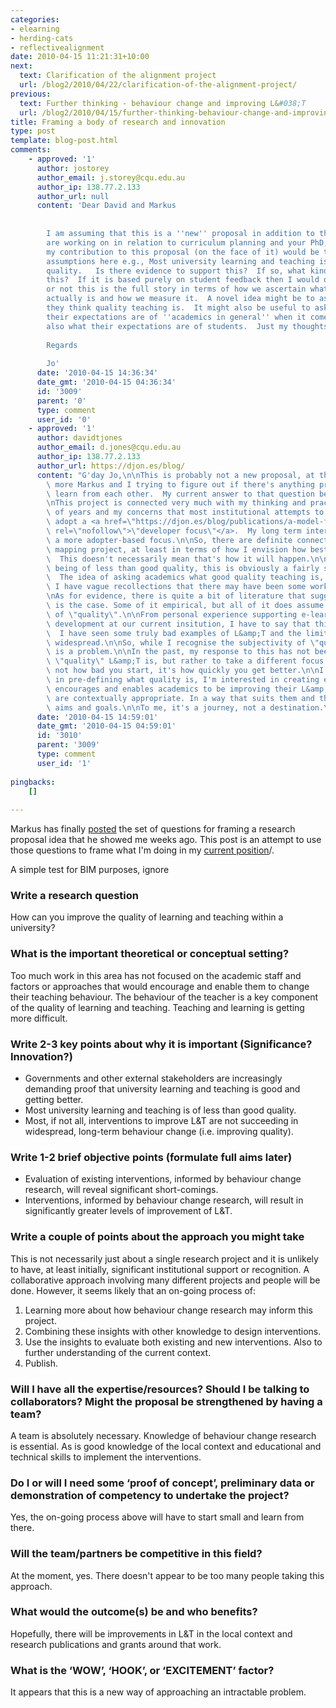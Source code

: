```yaml
---
categories:
- elearning
- herding-cats
- reflectivealignment
date: 2010-04-15 11:21:31+10:00
next:
  text: Clarification of the alignment project
  url: /blog2/2010/04/22/clarification-of-the-alignment-project/
previous:
  text: Further thinking - behaviour change and improving L&#038;T
  url: /blog2/2010/04/15/further-thinking-behaviour-change-and-improving-lt/
title: Framing a body of research and innovation
type: post
template: blog-post.html
comments:
    - approved: '1'
      author: jostorey
      author_email: j.storey@cqu.edu.au
      author_ip: 138.77.2.133
      author_url: null
      content: 'Dear David and Markus
    
    
        I am assuming that this is a ''new'' proposal in addition to the stuff that we
        are working on in relation to curriculum planning and your PhD, David.  I guess
        my contribution to this proposal (on the face of it) would be that there are many
        assumptions here e.g., Most university learning and teaching is of less than good
        quality.   Is there evidence to support this?  If so, what kind of evidence is
        this?  If it is based purely on student feedback then I would question whether
        or not this is the full story in terms of how we ascertain what quality teaching
        actually is and how we measure it.  A novel idea might be to ask academics what
        they think quality teaching is.  It might also be useful to ask academics what
        their expectations are of ''academics in general'' when it comes to teaching and
        also what their expectations are of students.  Just my thoughts.
    
        Regards
    
        Jo'
      date: '2010-04-15 14:36:34'
      date_gmt: '2010-04-15 04:36:34'
      id: '3009'
      parent: '0'
      type: comment
      user_id: '0'
    - approved: '1'
      author: davidtjones
      author_email: d.jones@cqu.edu.au
      author_ip: 138.77.2.133
      author_url: https://djon.es/blog/
      content: "G'day Jo,\n\nThis is probably not a new proposal, at the moment it's probably\
        \ more Markus and I trying to figure out if there's anything productive we can\
        \ learn from each other.  My current answer to that question being an affirmative.\n\
        \nThis project is connected very much with my thinking and practice over a number\
        \ of years and my concerns that most institutional attempts to improve L&amp;T\
        \ adopt a <a href=\"https://djon.es/blog/publications/a-model-for-the-design-of-web-based-systems-that-supports-adoption-appropriation-and-evolution/\"\
        \ rel=\"nofollow\">\"developer focus\"</a>.  My long term interest is how to take\
        \ a more adopter-based focus.\n\nSo, there are definite connections with the curriculum\
        \ mapping project, at least in terms of how I envision how best to implement it.\
        \  This doesn't necessarily mean that's how it will happen.\n\nAs for most L&amp;T\
        \ being of less than good quality, this is obviously a fairly subjective area.\
        \  The idea of asking academics what good quality teaching is, is a good one.\
        \ I have vague recollections that there may have been some work in this area.\n\
        \nAs for evidence, there is quite a bit of literature that suggests that this\
        \ is the case. Some of it empirical, but all of it does assume a pre-defined notion\
        \ of \"quality\".\n\nFrom personal experience supporting e-learning and materials\
        \ development at our current insitution, I have to say that this observation holds.\
        \  I have seen some truly bad examples of L&amp;T and the limited quality is quite\
        \ widespread.\n\nSo, while I recognise the subjectivity of \"quality\", there\
        \ is a problem.\n\nIn the past, my response to this has not been to define what\
        \ \"quality\" L&amp;T is, but rather to take a different focus.\n\n         It's\
        \ not how bad you start, it's how quickly you get better.\n\nI'm not interested\
        \ in pre-defining what quality is, I'm interested in creating environment that\
        \ encourages and enables academics to be improving their L&amp;T in ways that\
        \ are contextually appropriate. In a way that suits them and their strengths,\
        \ aims and goals.\n\nTo me, it's a journey, not a destination.\n\nDavid."
      date: '2010-04-15 14:59:01'
      date_gmt: '2010-04-15 04:59:01'
      id: '3010'
      parent: '3009'
      type: comment
      user_id: '1'
    
pingbacks:
    []
    
---
```

Markus has finally [posted](http://mathehu.wordpress.com/2010/04/14/framing-a-research-proposal-idea/) the set of questions for framing a research proposal idea that he showed me weeks ago. This post is an attempt to use those questions to frame what I'm doing in my [current position](/blog2/2009/08/20/elearning-and-innovation-specialist-report-1-4-20-august)/.

A simple test for BIM purposes, ignore

### Write a research question

How can you improve the quality of learning and teaching within a university?

### What is the important theoretical or conceptual setting?

Too much work in this area has not focused on the academic staff and factors or approaches that would encourage and enable them to change their teaching behaviour. The behaviour of the teacher is a key component of the quality of learning and teaching. Teaching and learning is getting more difficult.

### Write 2-3 key points about why it is important (Significance? Innovation?)

- Governments and other external stakeholders are increasingly demanding proof that university learning and teaching is good and getting better.
- Most university learning and teaching is of less than good quality.
- Most, if not all, interventions to improve L&T are not succeeding in widespread, long-term behaviour change (i.e. improving quality).

### Write 1-2 brief objective points (formulate full aims later)

- Evaluation of existing interventions, informed by behaviour change research, will reveal significant short-comings.
- Interventions, informed by behaviour change research, will result in significantly greater levels of improvement of L&T.

### Write a couple of points about the approach you might take

This is not necessarily just about a single research project and it is unlikely to have, at least initially, significant institutional support or recognition. A collaborative approach involving many different projects and people will be done. However, it seems likely that an on-going process of:

1. Learning more about how behaviour change research may inform this project.
2. Combining these insights with other knowledge to design interventions.
3. Use the insights to evaluate both existing and new interventions. Also to further understanding of the current context.
4. Publish.

### Will I have all the expertise/resources? Should I be talking to collaborators? Might the proposal be strengthened by having a team?

A team is absolutely necessary. Knowledge of behaviour change research is essential. As is good knowledge of the local context and educational and technical skills to implement the interventions.

### Do I or will I need some ‘proof of concept’, preliminary data or demonstration of competency to undertake the project?

Yes, the on-going process above will have to start small and learn from there.

### Will the team/partners be competitive in this field?

At the moment, yes. There doesn't appear to be too many people taking this approach.

### What would the outcome(s) be and who benefits?

Hopefully, there will be improvements in L&T in the local context and research publications and grants around that work.

### What is the ‘WOW’, ‘HOOK’, or ‘EXCITEMENT’ factor?

It appears that this is a new way of approaching an intractable problem.